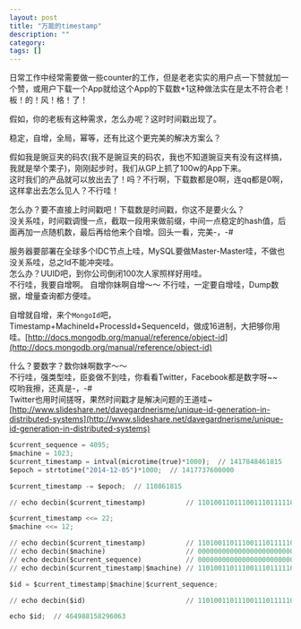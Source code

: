 ```yaml
---
layout: post
title: "万能的timestamp"
description: ""
category: 
tags: []
---
```


日常工作中经常需要做一些counter的工作，但是老老实实的用户点一下赞就加一个赞，或用户下载一个App就给这个App的下载数+1这种做法实在是太不符合老！板！的！风！格！了！  

假如，你的老板有这种需求，怎么办呢？这时时间戳出现了。

稳定，自增，全局，幂等，还有比这个更完美的解决方案么？

假如我是豌豆夹的码农(我不是豌豆夹的码农，我也不知道豌豆夹有没有这样搞，我就是举个栗子)，刚刚起步时，我们从GP上抓了100w的App下来。  
这时我们的产品就可以放出去了！吗？不行啊，下载数都是0啊，连qq都是0啊，这样拿出去怎么见人？不行哇！  

怎么办？要不直接上时间戳吧！下载数是时间戳，你这不是要火么？  
没关系哇，时间戳调慢一点，截取一段用来做前缀，中间一点稳定的hash值，后面再加一点随机数，最后再给他来个自增。回头一看，完美-，-#

服务器要部署在全球多个IDC节点上哇，MySQL要做Master-Master哇，不做也没关系哇，总之Id不能冲突哇。  
怎么办？UUID吧，到你公司倒闭100次人家照样好用哇。  
不行哇，我要自增啊。
自增你妹啊自增～～
不行哇，一定要自增哇，Dump数据，增量查询都方便哇。

自增就自增，来个`MongoId`吧，Timestamp+MachineId+ProcessId+SequenceId，做成16进制，大把够你用哇。[http://docs.mongodb.org/manual/reference/object-id](http://docs.mongodb.org/manual/reference/object-id)

什么？要数字？数你妹啊数字～～  
不行哇，强类型哇，臣妾做不到哇，你看看Twitter，Facebook都是数字呀~~  
哎哟我擦，还真是-，-#  
Twitter也用时间搓呀，果然时间戳才是解决问题的王道哇~  
[http://www.slideshare.net/davegardnerisme/unique-id-generation-in-distributed-systems](http://www.slideshare.net/davegardnerisme/unique-id-generation-in-distributed-systems)

```python
$current_sequence = 4095;
$machine = 1023;
$current_timestamp = intval(microtime(true)*1000);  // 1417848461815
$epoch = strtotime("2014-12-05")*1000;  // 1417737600000

$current_timestamp -= $epoch;  // 110861815

// echo decbin($current_timestamp)          // 110100110111001110111110111

$current_timestamp <<= 22;
$machine <<= 12;

// echo decbin($current_timestamp)          // 1101001101110011101111101110000000000000000000000
// echo decbin($machine)                    // 0000000000000000000000000001111111111000000000000
// echo decbin($current_sequence)           // 0000000000000000000000000000000000000111111111111
// echo decbin($current_timestamp|$machine) // 1101001101110011101111101111111111111000000000000

$id = $current_timestamp|$machine|$current_sequence;

// echo decbin($id)                         // 1101001101110011101111101111111111111111111111111

echo $id;  // 464988158296063

```

